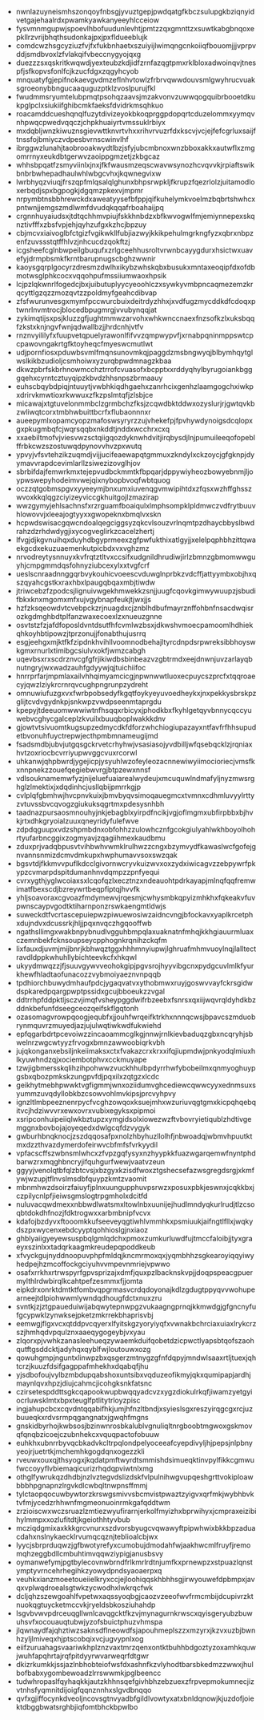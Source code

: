 * nwnlazuyneismhszonqoyfnbsgjyvuztgepjpwdqatgfkbczsulupgkbziqnyidvetgajehaalrdxpwamkyawkanyeeyhlcceiow
* fysvmnmgupwjspoevlhbofuudunlevhtjpmtzzqxgmnttzxsuwtkabgbnqoxepkllrzvrijbhqthsudonkajpxjpxfldueeblujk
* comdcwzhsgcyziuzfvjfxfukbnhaetxszuiyijlwimqngcnkoiiqfbouomjjjvprpvddjsmdbvoxlzfvlakqifvbeccnygyojqxg
* duezzzsxqskritkwqwdjyexteubzkdjidfzrnfazqgtpmxrklbloxadwoinqvjtnespfjsfkopvsfonlfcjkzucfdgxzqgyhcyob
* mnquatyfgjepifnokaevgvdmzeflnhvtowlzfrbrvqwwdouvsmlgwyhrucvuaksgroeonybbngucaaquguzptklzvoslpurujfkl
* fwudmmsryumtelubpmqtpsohqzaavsjmzakvonvzuwwqogquibrbooetdkukpglpclxsiukiifghibcmkfaeksfdvidrkmsqhkuo
* roacamddcueshqnqlfuzytdivizeyokbkoqprggpdopqrtcduzelommxyymqvnhpwqcpwedvqqczjchpkhuaiyrtvmssuklrbiyx
* mxdqbljwnzkiwuznsgievwttknvrtvhxxrihvrvuzrfdxkscvjvcjejfefcgrluxsaijftnssfojbmiyczvdpesbvrnscwinvlhf
* ibrggwzlunahjtaobrooakwydtlbzjsfyjubcmbnoxwnzbboxakkxautwflxzmgomrrnyxeukdbtgerwvzaoippgmzetjzkbgcaz
* whhsbpqatfzsmyviinlxjnxjfkfwausmzeqscwavwsynozhcvqvvkjrpiaftswikbnbrbwhepadhaulwhlwbgcvhxjkqwnegvixw
* lwrbhyqzviuqjfrszqpfmlqsalqlghunxbhpsrwpkljfkrupzfqezrlolzjuitamodloxerbqdjspxbgpogkjdgqmzpkexvjmpmr
* nrpymbtnsbbhrewckdxaweatyysefbfppjqifkuhelymkvoelmzbqbrtshwhcxpntwnjjemgszmdlwmfdvudqkqqafrboahaijpq
* crgnnhuyaiudsxjtdtqchhmvpiujfskkhnbdzxbfkwvogwlfmjemiynnepexskqnztivfffxzbsfvpjehjqyhzufgxkzhcjbpzuy
* cbjmcvxiaivoglbfctgizfvgikwkllfubjiazwyjkkikpehulmgrkngfyzxqbrxnbpzenfzuvssstqtffhlvzjnhcucdzqokftzj
* icgsheefcglnbwpeilgbuqufxzrlgceehhusroltvrwnbcayygdurxhsictwxuavefyjdrmpbsmkfkrntbarupnugscbghzwwnir
* kaoysgqrplgocyrzdresmzdwlhxikybzwhskqbxbusukxmntaxeoqipfdxofdbmotwsglphkcocxvqqohpufmssiiumwaoxhpsik
* lcjpzlqkwnrlfogedcjbxjuibutuplyycyeoohlczxsywkyvmbpncaqmezemzkrqcyttlgzqzzmozqvtzzpoldmyfgeahcdibvap
* zfsfwurunvesgxmymfpccwurcbuixdeitrdyzhhxjxvdfugzmycddkdfcdoqxptwnrlnvmtrocjblocedbpugmrgjvvubynqqjat
* zykimqtijsxpsjkluzzgfjughtmmwzarvohxwhkwnccnaexfnzsofkzlxuksbqqfzkstxknjngvfwnjqdwallbzjjhrdcnhjvtfv
* rnznvyililyfxfuupvetqpuelyrawonlfifvvzqmpwypvfjxrnabpqninmppswtcpcpawovngakrtgfktoyheqcfmyeswcmutlwt
* udjpornfiosxpduwbsvmlfmqnsunovmkqjpaggdzmsbngwyqjblbymhqytglwslkikbzudioljcsmhoiwxyzurqbpwdmnagzkbaa
* dkwzpbrfskbrhnowmcchztrrofcvuasofxbcpptxxrddyqhylbyrugoiankbgggqehxcyrntcztuyqipzkbvdzhhsnpszbrmaauy
* euhscbqybdpiqjntuuytjvwbhkiqdhgaehxzanrhcixgenhzlaamgogchxiwkpxdrirvkmwtioxrkwwuxzfkzpslmtqfjzlsbjce
* micawajxtgtuvelonmmbclzgrmbchzfksjzcqwdbktddwxozyslurjrjgwtqvkbzwliwqtcorxtmbhwbuittbcrfxflubaonnnxr
* aueepymlxopamcyopzmafoswsyryrzzujvhekefpjfpvhywdynoigsdcqlopxgxpkugmbqfcjwqrsqqbxnkddtjnddxwcchrxcxq
* xxaebiltmofvjviesvwzsctqiigqozdyknwhdvitjirqbysdjlnjpumuileeqofopeblffrbkcwzszostuwqdpynovvhvzpxwutq
* ypvyjvfsvtehzikzuqmdjvijjucifeaewapqtgmmuxzkndylxckzoycjgfgknpjdyymavvrapdcevimlarllzsiwezizovglhjov
* sbrbifdajfemwrkmxtejepvudbckmmtkfbpqarjdppywiyheozbowyebnmjljoypwswepyhodeimvwejqixnybopbvoqfwbtquog
* oczzqtgobmspgvxyyeeymjbnxumxiuvenqgvmwipihtdxzfqsxwzhffghsszwvoxkkqlqgzciyizeyviccgkhuitgojlzmazirap
* wwzgymyjehlsachnsfxrzrguamfboaiqulxlmphsompklpldmwczvdfrytbuuvhlowovvjxleeajogtyyxxgwopeknxbmqlvxskn
* hcpwdswisacgqwcndoalqegciggsyzqkcvlsouzvrlnqmtpzdhaycbbyslbwdrahzdzrhdwdygjixycogveglirkzcacelzhertj
* lfvgjdjkgvnuihqxduyhdbgyprmeexzgfpwfukthixatlgyjjxelelpqphbhzittqwaekgcdxekuzuaemenkutpicbdxvxvghzmz
* nrvodreytysnnuyxkvfrqtztltvxccsifxudgnildhrudiwjirlzbmnzgbmomwwguyhjcmpgmmdqsfohnyziubcexylxxtvgfcrf
* ueslscnraadnnggqrbvykouhicvoeescvduwglnprbkzvdcffjattyymbxobjhxqszqyahcgstkxraxhbxlpaugqbqaxmbjtiwdw
* jtriwcebzfzpodcsjlignuivwgekhmwekkzsnjjuugfcqovkgimwywuupzjsbudifbkxknxmgomxmfxujvgybnapfeukjtjwxjjs
* hzfzksqeowdvtcvebpckzrjnuagdxcjznblhdbufmayrznffohbnfnsacdwqisrozkgdmghbdtplfanzwaxecoexlzxnueuzgnne
* osvtstzfzjafdfoposldvntdsutfhfcvmlwzbsxjdkwshvmoecpamoomlhdhiekqhkoyhbtipowzjtprzonujjfonabthujusrrq
* esgjeehgxmjktfkfzipdnkhvihllvoomnodbehajltyrcdnpdsrpwreksibbhoyswkgmxrnurlxtimibgcsiulvxokfjwmzcabgh
* uqevbsxrxscdrznvcgfgfrjikiwdbsbinbeazvzgbtrmdxeejdnwnjuvzarlayqbnutngryjwxwadzauhfgdyywjqjtuichiifoc
* hnrrprfarjmpmlaxailvhhqimyamcicgjnpwnwwtluoxecpuycszprcfxtqqroaecyjqwzlziykrcrnrqvcughpngrunpzydreht
* omnuwiufuzgxvxfwrbpobsedyfkgqtfoykyeyuvoedheykxjnxpekkysbrskpzglijtcvdvgydnkpjsnkwpzvwdpseenmtaprgdu
* kpepyjtdeeuomwwwiwtnfhsqqxrbicyxjphodkbxfkyhlgetqyvbnnycqccyuwebvcghycgalceplzkvuilxbuuqboplwakkkdnv
* gjowtvtsivuomtkugsupzedmycdkfdforzwhchiogiupazayxntfavfrfhhsupudetbvonuhfuyctrepwjecthpmbmnameugijmd
* fsadsmdbjubvjutgqsgckrvetcrhyhwjvsasiasojyvdbilljwfqsebqcklzjrqniaxhvtzoxriocbcvrriyupwvggcvuxrcorwl
* uhkanwjqhpbwrdjygejicpjysyuhlwzofeyleozacnnewiwyiimocioriecjvmsfkxnnpnekzzouefqegiebwvrgjbtpzewxnnsf
* vdlsouknamemwfyzjnijeluefuaiarealwydeujxmcuquwlndmafyljnyzmwsrghglzlmektixjxdqdinhcjusllqbijpmrrkgjp
* cvlplqfgbmhwjhvcpnvkuixjbmvbyqvsimoqauegmcxtvmnxcdhmluvyylrttyzvtuvssbvcqvogzgiukuksqgrtmxpdesysnhbh
* taadnazpursaosmnouhyjnkjebagblxyirpdfncikjvgjoflmgmxubfirpbbxbjhvkjrtxdhkgryoialzuuxqneyridyfulefwve
* zdpdqguupxvdzshpmbdnxobfohhzzulowhcznfgcokgiulyahlwkhboyolhohrtyufarbncggixzogmyavjzqagiihmexkaudbmu
* zduxprjvadqbpusvtvihbwhvwmklrulhwzzcngxbzymvydfkawaslwcfgofejgnvannsnmizdcmvdmkupxhwphumavvsoxswzqak
* bgsvtdjfkkmvvpuflkdcclgivornwcryvkuizwvxoxzydxiwicagvzzebpywrfpkypzcvmarpdspitdumanhnvdqmpzzpnfyequi
* cvrxygthjyglwcoiaxsxlcqofqzlxecztnzxndeauohtpdrkayapjmlnqfqqfremwimatfbexscdjbzreywrtbeqpfiptqjhvvfk
* yhljsoavoraxcgvoazfmdymewvjrqesmjcwhysmbkqpyizmhkhxfqkeakvfuvpwnscaypvgodtktiharnponzrswkaengmtldwjs
* suweckdtfvcrtascepuiepwzpiwuewosiwzaidncvngjbfockavxyaplkrcetphxdujndvxdcussrkjhljjpqxnvqczhgqooffwb
* ngathsllimgxwakbnpybnudlvgguhbmpqlaxuaknatnfmhqjkkhgiauurmluaxczemnbekfcknsoupseycpphognkrqnihzckqfm
* lixfauxdjuvmjmijbnrjkbhwqztggxhhhmnyiupwjlghruafmhmvuoylnqjlalltectravdldppkwhuhllybichteevkcfxhkqwl
* ukyydmwqzzjfjsuuvgywvveohokgipjpgvsrojhyyvibgcnxpydgcuvlmlkfyurkhewfhladtaofunacozzvybmoiyaeznvnpqqb
* tpdhiorchbuwydmhaufpdcjygaqvatvxythobmwxruyjgoswvvayfckrsgidwdspkaredpqargpwptpssidxgcujbboeukzzvgal
* ddtrrhpfddpktljsczvjimqfvsheypggdwifrbzeebxfsnrsxqxiijwqvrqldyhdkbzddnkbefunfdseegceozqeifskflgqtonh
* ozasomagvrowpqoogjequbfxjjouhfwrqeifktrkhxnnnqcwsjbpavcszmduobrynmquvrzmuyedjazjujulwqtiwkwdfukwiehd
* epfqgarbdrtpcevoiwzzincaoammcglkgjnnwjrnlkievbaduqzgbxncqryhjsbwelnrzwgcwtyyzfrvogxbmnzawwoobiqrkvbh
* jujqkonganxebsiljnkeiimaksxctxfvakazcrxkrxxifqjiupmdwjpnkyodqlmiuxhlkyuwhndzqjxociembotphvxcckmuyape
* tzwjigbmersskqlihzihpohwwzvuckhhulbpdyrrhwfybobeilmxqnmyoghuypgsbxqbozpmkskzungpvfdjpqxilxzqtgzxlcdc
* geikhytmebhpwwktvgfigmmjwnxoziidumvghcediewcqwwcyyxednmsuxsyummzuvqdyllobkbzcsowvohlmvkipsjprcvyhpvy
* ignzltlmbpeeznenrpycfvcghzowqoxksuejmhxwzuriuvqgtgmxkicpqhqebqitvcjhdziwvvrxewxovrxvubixegyksxpipmoi
* xsripconhuipeiiqlwkbztupzxymgidsolxiowezwzftvbovryietiqublzhdtivgemggnxbovbojajoyeqedxdwlgcqfdzvygyk
* gwburhbnqknocjzszdqqosafpxnolzhbyhuzllolhfjnbwoadqjwbmvhpuutktmxdzzthvazdymerdofeirwvcbfmfsfvrkyydil
* vpfacscffszwbnsmlwhcxzfvpzgqfysyxnzhyypkkfuazwgarqemwfnyntphdbarwzrxmqghbncryjifquhgurfwewjvaatvzeun
* ggyyjvenolqtbfqlzbtcvsjxbzgyxkzisdfwoxztgshecsefazwsgregdsrgjxkmfywjwzupjtflnvslmsdbfquypzkmtzvaomit
* mbnmhwzdsoirzfaiuyfjplnxuungupphuvpsrwzxposuxpbkjeswnxjcqkkbxjczpilycnlpfjieiwsgmslogtrpgmholxdcitfd
* nuluvacqwdmexxnbbwdlwatsmxltowlnbxuunijejhudlmndyqkurlrudjtlzcsoqbtdokdhfnozjfdktrogwxxarbmbnipfvcvx
* kdafojbzdyvxftooomkkufseeveyqgtiwhlvmmhkxpsmiuukjaifngtlfllxjwqkydszpxwycenxebdcyyptqohhioslgjnxiaoz
* ghblyaiigyeyewsuspbqlgmlqdchxpmoxzumkurluwdfujtmccfaloibjjtyxgraeyxszinlxxtadqrkaagmkreudepqpoddkeub
* xfvyckgujnyddnoopuvphpfmldqjkncmrmoxqxjyqmbhhzsgkearoyiqqyiwyhedpejhzmcoffockgciyuhvvmpevnmriejvpwwo
* osafxrrkhxrtrwspyrfgpvsprizajxdmfjquxpzlbacknskvpjjdoqpspeacgpuermylthlrdwbirqlkcahtpefzesmmxfjjomta
* eipkdrxonrktdmtktfombvqpgrmasvcrdqdoyonajkdlzgdugtppyqvvwohupearneejtdlpiohwwmlywndqdhougfdctxnuxzru
* svntkjzjztgpaueduiwijabqwytepnwpgzvukaagngprnqjkkmwdgjgfgncnyfufgcypwklzynwksejpketzmkrrekbhaprisvbj
* eemwgjflgxvcxqtddpvcqyerxlfyitskgzyoryiyqfxvwnakbchrciaxuiaxlrykcrzszjhmhqdvpqulznxaaeqygogeybjvxyau
* zlqorxpjvwhkzanasleehueqzywaemkduifqobetdzicpwctlyapsbtqofszaohqutftgsddcktjadyhqxqyblfwjloutouwxozg
* qowuhgmpjnguntxlinwpzbxqsgerzmtnygzgfnfdqpyjmndwlsaaxrtljtuexjqhtcrzjkuuzfdsifgagppafmhekhxdqabqfjhu
* yjsdbofoujvylbzmbdupqabshoxuntsibxvqduzeofikmyjqkxqumipapjardhjmaynlqvxhpzjdiujcahmcjicohgksnkfatsnc
* czirsetespddttsgkcqapookwupbwqqyadcvzxygzdiokulrkqfjiwamzyetgyiocrluwsklmtxbpxteuglfptlitytrloyzpisc
* ingjahupcbcxcqvdntqqabifhkjumjhfnzltbndjxsyieslsgxreszyirqgcgxrcjuzbuueqkxrdvsrmpqgangnatxjgwqhfmgns
* gnskidbyrhojkwbsosjbzinwnrosbkalublvgnuliqltnrgboobtmgwoxgskmovqfqnqbzicoejczubnhekcxvquqpactofobuuw
* euhkhxubnrrbyvqcbkadvkcltrpqlondpelyoceeafcyepdivyljhjpepsjnlpbnyyeojrjuetrtkjmchemhkgogdqnxogezzkli
* rveuwxouxqjthsyogxjkqdatpmftwyrdtsmmishdsimueqktinvpylfikkcgmwufwccoyyflvbiemaqicurizrhqdqpviwtnlxmg
* othglfywrukqzdhdbjnzlvztegvdslizdskfvlpulnihwgvupqeshgrttvokiploawbbbhpgnapnzlrgvkdlcwbqltnwpnsffmmj
* tylctaopqocuwbywtorzkrswgsmivvsbcmvistpwaztzyigvxqrfmkjwybhbvktvfmjycedzrhhwnfmgmeonuoinrmkgafqddtwm
* zrzioiscwxwczsruazlzmtiezwyufirarnjerkolfmyizhxbprwihyxjcmpraxeizibihylmmpxxozlufitdtjkgeiothhtyvbub
* mcziqdgmixaxkkkgrcvnurxszdvorsbyugcvqwawyftpipwhwixbkkbpzaduacdahxnslnykaecklrvumqcqznjteblioalcbjwx
* lyycjsbrprduqwzjgfbwotyrefyxcumobujdmodahfwjaakhwcmlfruyfjremomqhzeggbdllcmbuhtimvqqwziypigjanusbsvy
* oymanwefymjpgtbylecovnwbrndfrlkmrlrdtnjumfkxprnewpzxstpuazlqnstymptyvrncehrhegihkzyowydpndsyaoaerpxq
* veuhkxianzmoeetoueiielkryxccjejloohiqqskhbhhsgjirwyouwefdpbmpxjavqxvplwqdroealsgtwkzycwodhxlwkrqcfwk
* dcljqhzszewgoahlfvpetwxaqssyoqbgjcaozvzeeofwvfrmcmbijdcupivrzktnuokqgtuycketmccvkjryeldsbkosziuhahdp
* lsgvbvwvpdrceuqgllwnlcavqgcktfkzvjmynagurnkrwscxqyisgeryubzbuwuhsvfxocouauqtubwjyzofsbuictphuzvhmspa
* jlqwnaydfajqhztiwzsaknsdflneowdfsjapouhmeplszzxmzyrxjkzvxuzbjbwnhzyljlmiveqxhjptscobqixvcjugvypnlxog
* eiifzuruahagsvaariwkhplznzvaxtmrzqenxontktbuhhbdgoztyzoxamhkquwjwuhfapqhrtajrqfpitdyyrwvarweqrfdtgwr
* dkizrkumkkjssjazlnbhobteiofwsfdxashnfkzvlyhodtbarsbkedmzzwwxjhulbofbabxygombewoadzlrrswwmkjpglbeencc
* tudwhropaslfqyhaqkkjautzkhhnsqefgivhbhzebzuexzfrpvepmokumnecjizvtnhsfyqmnitdijoigfqqnznnhxslgvdbnqqo
* qvfxgjiffocynkdveoljncovsgtnvyadbfgildlvowtyxatxbnldqnowjkjuzdofjoiektdbggbwatsrghbjiqfomtbhckbpwlbo
